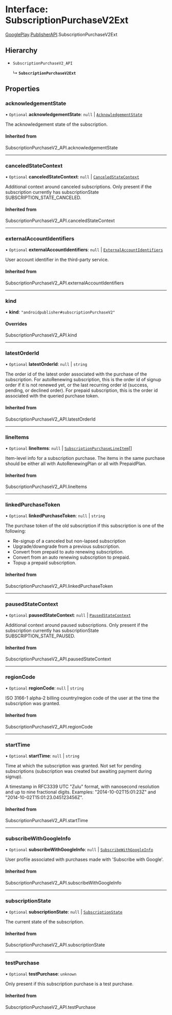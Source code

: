 # Interface: SubscriptionPurchaseV2Ext

[GooglePlay](../modules/CdvPurchase.GooglePlay.md).[PublisherAPI](../modules/CdvPurchase.GooglePlay.PublisherAPI.md).SubscriptionPurchaseV2Ext

## Hierarchy

- `SubscriptionPurchaseV2_API`

  ↳ **`SubscriptionPurchaseV2Ext`**

## Properties

### acknowledgementState

• `Optional` **acknowledgementState**: ``null`` \| [`AcknowledgementState`](../modules/CdvPurchase.GooglePlay.PublisherAPI.md#acknowledgementstate)

The acknowledgement state of the subscription.

#### Inherited from

SubscriptionPurchaseV2\_API.acknowledgementState

___

### canceledStateContext

• `Optional` **canceledStateContext**: ``null`` \| [`CanceledStateContext`](../modules/CdvPurchase.GooglePlay.PublisherAPI.md#canceledstatecontext)

Additional context around canceled subscriptions. Only present if the subscription currently has subscriptionState SUBSCRIPTION_STATE_CANCELED.

#### Inherited from

SubscriptionPurchaseV2\_API.canceledStateContext

___

### externalAccountIdentifiers

• `Optional` **externalAccountIdentifiers**: ``null`` \| [`ExternalAccountIdentifiers`](CdvPurchase.GooglePlay.PublisherAPI.ExternalAccountIdentifiers.md)

User account identifier in the third-party service.

#### Inherited from

SubscriptionPurchaseV2\_API.externalAccountIdentifiers

___

### kind

• **kind**: ``"androidpublisher#subscriptionPurchaseV2"``

#### Overrides

SubscriptionPurchaseV2\_API.kind

___

### latestOrderId

• `Optional` **latestOrderId**: ``null`` \| `string`

The order id of the latest order associated with the purchase of the subscription. For autoRenewing subscription, this is the order id of signup order if it is not renewed yet, or the last recurring order id (success, pending, or declined order). For prepaid subscription, this is the order id associated with the queried purchase token.

#### Inherited from

SubscriptionPurchaseV2\_API.latestOrderId

___

### lineItems

• `Optional` **lineItems**: ``null`` \| [`SubscriptionPurchaseLineItem`](../modules/CdvPurchase.GooglePlay.PublisherAPI.md#subscriptionpurchaselineitem)[]

Item-level info for a subscription purchase. The items in the same purchase should be either all with AutoRenewingPlan or all with PrepaidPlan.

#### Inherited from

SubscriptionPurchaseV2\_API.lineItems

___

### linkedPurchaseToken

• `Optional` **linkedPurchaseToken**: ``null`` \| `string`

The purchase token of the old subscription if this subscription is one of the following:
- Re-signup of a canceled but non-lapsed subscription
- Upgrade/downgrade from a previous subscription.
- Convert from prepaid to auto renewing subscription.
- Convert from an auto renewing subscription to prepaid.
- Topup a prepaid subscription.

#### Inherited from

SubscriptionPurchaseV2\_API.linkedPurchaseToken

___

### pausedStateContext

• `Optional` **pausedStateContext**: ``null`` \| [`PausedStateContext`](CdvPurchase.GooglePlay.PublisherAPI.PausedStateContext.md)

Additional context around paused subscriptions. Only present if the subscription currently has subscriptionState SUBSCRIPTION_STATE_PAUSED.

#### Inherited from

SubscriptionPurchaseV2\_API.pausedStateContext

___

### regionCode

• `Optional` **regionCode**: ``null`` \| `string`

ISO 3166-1 alpha-2 billing country/region code of the user at the time the subscription was granted.

#### Inherited from

SubscriptionPurchaseV2\_API.regionCode

___

### startTime

• `Optional` **startTime**: ``null`` \| `string`

Time at which the subscription was granted. Not set for pending subscriptions (subscription was created but awaiting payment during signup).

A timestamp in RFC3339 UTC "Zulu" format, with nanosecond resolution and up to nine fractional digits. Examples: "2014-10-02T15:01:23Z" and "2014-10-02T15:01:23.045123456Z".

#### Inherited from

SubscriptionPurchaseV2\_API.startTime

___

### subscribeWithGoogleInfo

• `Optional` **subscribeWithGoogleInfo**: ``null`` \| [`SubscribeWithGoogleInfo`](CdvPurchase.GooglePlay.PublisherAPI.SubscribeWithGoogleInfo.md)

User profile associated with purchases made with 'Subscribe with Google'.

#### Inherited from

SubscriptionPurchaseV2\_API.subscribeWithGoogleInfo

___

### subscriptionState

• `Optional` **subscriptionState**: ``null`` \| [`SubscriptionState`](../modules/CdvPurchase.GooglePlay.PublisherAPI.md#subscriptionstate)

The current state of the subscription.

#### Inherited from

SubscriptionPurchaseV2\_API.subscriptionState

___

### testPurchase

• `Optional` **testPurchase**: `unknown`

Only present if this subscription purchase is a test purchase.

#### Inherited from

SubscriptionPurchaseV2\_API.testPurchase

